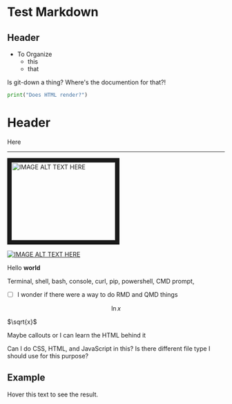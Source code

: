 # Test Markdown 

## Header

- To Organize
  - this
  - that


Is git-down a thing? Where's the documention for that?!


```python
print("Does HTML render?")
```


<h1> Header </h1> 

Here

---- 

<a href="http://www.youtube.com/watch?feature=player_embedded&v=YOUTUBE_VIDEO_ID_HERE
" target="_blank"><img src="http://img.youtube.com/vi/YOUTUBE_VIDEO_ID_HERE/0.jpg" 
alt="IMAGE ALT TEXT HERE" width="240" height="180" border="10" /></a>

[![IMAGE ALT TEXT HERE](http://img.youtube.com/vi/YOUTUBE_VIDEO_ID_HERE/0.jpg)](http://www.youtube.com/watch?v=YOUTUBE_VIDEO_ID_HERE)


<p>Hello <strong>world</strong></p>


Terminal, shell, bash, console, curl, pip, powershell, CMD prompt,

- [ ] I wonder if there were a way to do RMD and QMD things

$$
\ln{x}
$$

$\sqrt{x}$

Maybe callouts or I can learn the HTML behind it

Can I do CSS, HTML, and JavaScript in this? Is there different file type I should use for this purpose?

<body>
  <h2>Example</h2>
  <div title="This is a mouseover text!">Hover this text to see the result.</div>
</body>
